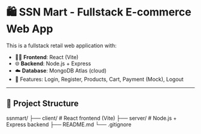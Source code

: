 # 🛍️ SSN Mart - Fullstack E-commerce Web App

This is a fullstack retail web application with:

- 🧑‍💻 **Frontend**: React (Vite)
- 🌐 **Backend**: Node.js + Express
- ☁️ **Database**: MongoDB Atlas (cloud)
- 🔐 Features: Login, Register, Products, Cart, Payment (Mock), Logout

---

## 📁 Project Structure

ssnmart/
├── client/ # React frontend (Vite)
├── server/ # Node.js + Express backend
├── README.md
└── .gitignore
